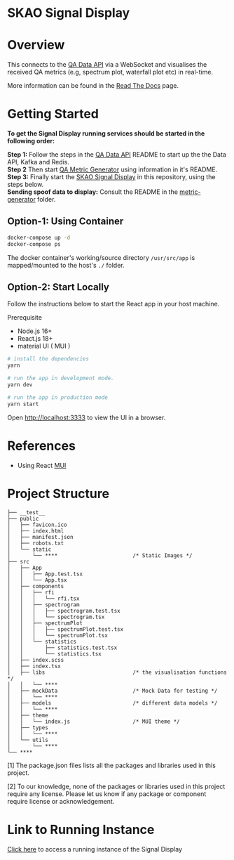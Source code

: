 # SKAO Signal Display

# Overview

This connects to the [QA Data API](https://gitlab.com/ska-telescope/ska-sdp-qa-data-api) via a WebSocket and visualises the received QA metrics (e.g, spectrum plot, waterfall plot etc) in real-time.

More information can be found in the [Read The Docs](https://developer.skao.int/projects/ska-sdp-qa-data-api/en/latest/index.html) page.

# Getting Started

**To get the Signal Display running services should be started in the following order:**

**Step 1:** Follow the steps in the [QA Data API](https://gitlab.com/ska-telescope/ska-sdp-qa-data-api) README to start up the the Data API, Kafka and Redis.\
**Step 2** Then start [QA Metric Generator](https://gitlab.com/ska-telescope/ska-sdp-qa-metric-generator) using information in it's README.\
**Step 3:** Finally start the [SKAO Signal Display](https://gitlab.com/ska-telescope/sdp/ska-sdp-qa-display) in this repository, using the steps below.\
**Sending spoof data to display:** Consult the README in the [metric-generator](https://gitlab.com/ska-telescope/ska-sdp-qa-metric-generator/-/tree/main/metric-generator) folder.

## Option-1: Using Container

```bash
docker-compose up -d
docker-compose ps
```

The docker container's working/source directory `/usr/src/app` is mapped/mounted to the host's `./` folder.

## Option-2: Start Locally

Follow the instructions below to start the React app in your host machine.

Prerequisite

- Node.js 16+
- React.js 18+
- material UI ( MUI )

```bash
# install the dependencies
yarn

# run the app in development mode.
yarn dev

# run the app in production mode
yarn start
```

Open [http://localhost:3333](http://localhost:3333) to view the UI in a browser.

# References

- Using React [MUI](https://mui.com)

# Project Structure

```
├── __test__
├── public
│   ├── favicon.ico
│   ├── index.html
│   ├── manifest.json
│   ├── robots.txt
│   └── static
│       └── ****                        /* Static Images */
├── src
│   ├── App
│   │   ├── App.test.tsx
│   │   └── App.tsx
│   ├── components
│   │   ├── rfi
│   │   │   └── rfi.tsx
│   │   ├── spectrogram
│   │   │   ├── spectrogram.test.tsx
│   │   │   └── spectrogram.tsx
│   │   ├── spectrumPlot
│   │   │   ├── spectrumPlot.test.tsx
│   │   │   └── spectrumPlot.tsx
│   │   └── statistics
│   │       ├── statistics.test.tsx
│   │       └── statistics.tsx
│   ├── index.scss
│   ├── index.tsx
│   ├── libs                            /* the visualisation functions */
│   │   └── ****
│   ├── mockData                        /* Mock Data for testing */
│   │   └── ****                        
│   ├── models                          /* different data models */
│   │   └── ****
│   ├── theme
│   │   └── index.js                    /* MUI theme */
│   ├── types
│   │   └── ****
│   └── utils
│       └── ****
└── ****
```

[1] The package.json files lists all the packages and libraries used in this project.

[2] To our knowledge, none of the packages or libraries used in this project require any license. Please let us know if any package or component require license or acknowledgement.


# Link to Running Instance

[Click here](https://sdhp.stfc.skao.int/dp-naledi/qa/display/) to access a running instance of the Signal Display


